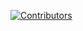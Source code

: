 [![Contributors](https://img.shields.io/github/contributors/DevMatrix1/ngo-project.svg?style=for-the-badge)](https://github.com/DevMatrix1/ngo-project)

